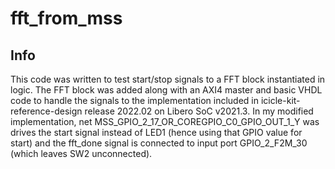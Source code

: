 # fft\_from\_mss

## Info

This code was written to test start/stop signals to a FFT block instantiated in logic.
The FFT block was added along with an AXI4 master and basic VHDL code to handle the signals
to the implementation included in icicle-kit-reference-design release 2022.02 on Libero SoC
v2021.3. In my modified implementation, net MSS\_GPIO\_2\_17\_OR\_COREGPIO\_C0\_GPIO\_OUT\_1\_Y
was drives the start signal instead of LED1 (hence using that GPIO value for start) and the fft\_done
signal is connected to input port GPIO\_2\_F2M\_30 (which leaves SW2 unconnected).
